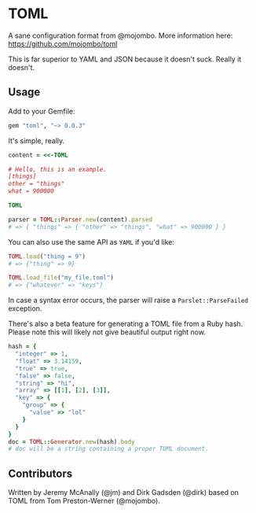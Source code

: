# TOML

A sane configuration format from @mojombo.  More information here: https://github.com/mojombo/toml

This is far superior to YAML and JSON because it doesn't suck.  Really it doesn't.

## Usage

Add to your Gemfile:

```ruby
gem "toml", "~> 0.0.3"
```

It's simple, really.

```ruby
content = <<-TOML

# Hello, this is an example.
[things]
other = "things"
what = 900000

TOML

parser = TOML::Parser.new(content).parsed
# => { "things" => { "other" => "things", "what" => 900000 } }
```

You can also use the same API as `YAML` if you'd like:

```ruby
TOML.load("thing = 9")
# => {"thing" => 9}

TOML.load_file("my_file.toml")
# => {"whatever" => "keys"}
```

In case a syntax error occurs, the parser will raise a `Parslet::ParseFailed` exception.

There's also a beta feature for generating a TOML file from a Ruby hash. Please note this will likely not give beautiful output right now.

```ruby
hash = {
  "integer" => 1,
  "float" => 3.14159,
  "true" => true,
  "false" => false,
  "string" => "hi",
  "array" => [[1], [2], [3]],
  "key" => {
    "group" => {
      "value" => "lol"
    }
  }
}
doc = TOML::Generator.new(hash).body
# doc will be a string containing a proper TOML document.
```

## Contributors

Written by Jeremy McAnally (@jm) and Dirk Gadsden (@dirk) based on TOML from Tom Preston-Werner (@mojombo).
